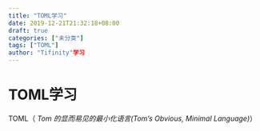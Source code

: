```yaml
---
title: "TOML学习"
date: 2019-12-21T21:32:18+08:00
draft: true
categories: ["未分类"]
tags: ["TOML"]
author: "Tifinity"学习
---
```


# TOML学习

TOML（ *Tom 的显而易见的最小化语言(Tom’s Obvious, Minimal Language)*）

